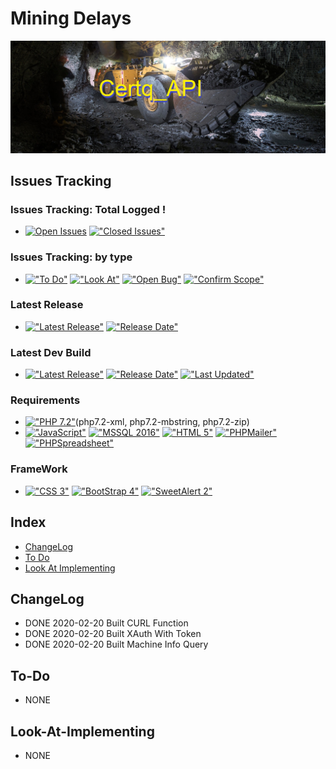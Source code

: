 # Mining Delays
<img src="https://github.com/HermanRas/PHP_Certiq_API/blob/master/img/Logo.jpg" alt="#PetraLogo">

## Issues Tracking
### Issues Tracking: Total Logged !
 - [![Open Issues](https://img.shields.io/github/issues/HermanRas/PHP_Certiq_API.svg)](https://github.com/HermanRas/PHP_Certiq_API/issues)
[!["Closed Issues"](https://img.shields.io/github/issues-closed/HermanRas/PHP_Certiq_API.svg?style=flat-square)](https://github.com/HermanRas/PHP_Certiq_API/issues)
### Issues Tracking: by type
 - [!["To Do"](https://img.shields.io/github/issues/HermanRas/PHP_Certiq_API/help%20wanted.svg)](https://github.com/HermanRas/PHP_Certiq_API/labels/help%20wanted)
[!["Look At"](https://img.shields.io/github/issues/HermanRas/PHP_Certiq_API/enhancement.svg)](https://github.com/HermanRas/PHP_Certiq_API/labels/enhancement)
[!["Open Bug"](https://img.shields.io/github/issues/HermanRas/PHP_Certiq_API/bug.svg)](https://github.com/HermanRas/PHP_Certiq_API/labels/bug)
[!["Confirm Scope"](https://img.shields.io/github/issues/HermanRas/PHP_Certiq_API/question.svg)](https://github.com/HermanRas/PHP_Certiq_API/labels/question)

### Latest Release
 - [!["Latest Release"](https://img.shields.io/github/release/HermanRas/PHP_Certiq_API.svg)](https://github.com/HermanRas/PHP_Certiq_API/releases)
[!["Release Date"](https://img.shields.io/github/release-date/HermanRas/PHP_Certiq_API.svg)](https://github.com/HermanRas/PHP_Certiq_API/releases)

### Latest Dev Build
 - [!["Latest Release"](https://img.shields.io/github/release-pre/HermanRas/PHP_Certiq_API.svg)](https://github.com/HermanRas/PHP_Certiq_API/releases)
[!["Release Date"](https://img.shields.io/github/release-date-pre/HermanRas/PHP_Certiq_API.svg)](https://github.com/HermanRas/PHP_Certiq_API/releases)
[!["Last Updated"](https://img.shields.io/github/last-commit/HermanRas/PHP_Certiq_API.svg)](https://github.com/HermanRas/PHP_Certiq_API/releases)

### Requirements
 - [!["PHP 7.2"](https://img.shields.io/badge/PHP-7.2%5E-blue.svg)](https://www.php.net/)(php7.2-xml, php7.2-mbstring, php7.2-zip)
 - [!["JavaScript"](https://img.shields.io/badge/JavaScript-1.8%5E-blue.svg)](https://developer.mozilla.org/en-US/docs/Web/JavaScript)
[!["MSSQL 2016"](https://img.shields.io/badge/MSSQL-2016%5E-blue.svg)](https://www.microsoft.com/en-us/sql-server/sql-server-downloads)
[!["HTML 5"](https://img.shields.io/badge/HTML-5-blue.svg)](https://html5test.com/results/desktop.html)
[!["PHPMailer"](https://img.shields.io/badge/PHPMailer-6.0%5E-blue.svg)](https://github.com/PHPMailer/PHPMailer)
[!["PHPSpreadsheet"](https://img.shields.io/badge/PHPSpreadsheet-5.6%5E-blue.svg)](https://phpspreadsheet.readthedocs.io/en/latest/)


### FrameWork 
 - [!["CSS 3"](https://img.shields.io/badge/CSS-3-blue.svg)](http://www.css3.info/)
[!["BootStrap 4"](https://img.shields.io/badge/BootStrap-4-blue.svg)](https://getbootstrap.com/docs/4.0/getting-started/introduction/)
[!["SweetAlert 2"](https://img.shields.io/badge/SweetAlert-2-blue.svg)](https://sweetalert2.github.io/#download)

## Index
- [ChangeLog](#changelog)
- [To Do](#to-do)
- [Look At Implementing](#look-at-implementing)


## ChangeLog
- DONE 2020-02-20 Built CURL Function
- DONE 2020-02-20 Built XAuth With Token
- DONE 2020-02-20 Built Machine Info Query


## To-Do 
- NONE

## Look-At-Implementing
- NONE
